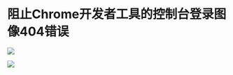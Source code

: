 # 阻止Chrome开发者工具的控制台登录图像404错误
![](https://img-blog.csdnimg.cn/2021071518512374.png?x-oss-process=image/watermark,type_ZmFuZ3poZW5naGVpdGk,shadow_10,text_aHR0cHM6Ly9ibG9nLmNzZG4ubmV0L3h1dG9uZ2Jhbw==,size_16,color_FFFFFF,t_70)

![](https://img-blog.csdnimg.cn/20210715185212508.png?x-oss-process=image/watermark,type_ZmFuZ3poZW5naGVpdGk,shadow_10,text_aHR0cHM6Ly9ibG9nLmNzZG4ubmV0L3h1dG9uZ2Jhbw==,size_16,color_FFFFFF,t_70)